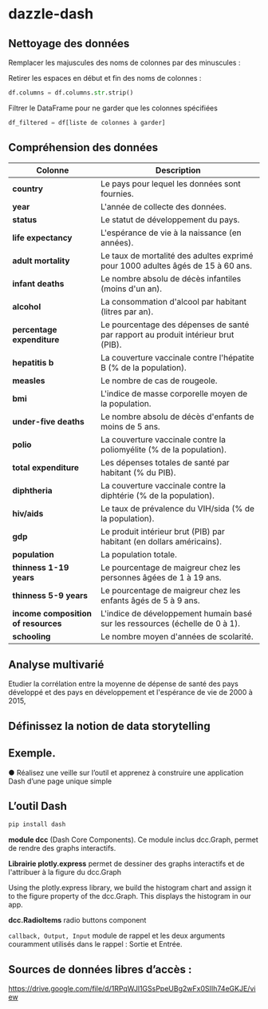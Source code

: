 # dazzle-dash

## Nettoyage des données

Remplacer les majuscules des noms de colonnes par des minuscules :


Retirer les espaces en début et fin des noms de colonnes :
```python
df.columns = df.columns.str.strip()
```

Filtrer le DataFrame pour ne garder que les colonnes spécifiées
```python
df_filtered = df[liste de colonnes à garder]
```

## Compréhension des données

| **Colonne**                      | **Description**                                                                                                                                        |
|----------------------------------|--------------------------------------------------------------------------------------------------------------------------------------------------------|
| **country**                      | Le pays pour lequel les données sont fournies.                                                                                                          |
| **year**                         | L'année de collecte des données.                                                                                                                        |
| **status**                       | Le statut de développement du pays.                                                               |
| **life expectancy**              | L'espérance de vie à la naissance (en années).                                                                                                          |
| **adult mortality**              | Le taux de mortalité des adultes exprimé pour 1000 adultes âgés de 15 à 60 ans.                                                           |
| **infant deaths**                | Le nombre absolu de décès infantiles (moins d'un an).                                                                                                   |
| **alcohol**                      | La consommation d'alcool par habitant (litres par an).                                                                                                  |
| **percentage expenditure**       | Le pourcentage des dépenses de santé par rapport au produit intérieur brut (PIB).                                                                        |
| **hepatitis b**                  | La couverture vaccinale contre l'hépatite B (% de la population).                                                                                       |
| **measles**                      | Le nombre de cas de rougeole.                                                                                                                           |
| **bmi**                          | L'indice de masse corporelle moyen de la population.                                                                                                    |
| **under-five deaths**            | Le nombre absolu de décès d'enfants de moins de 5 ans.                                                                                                  |
| **polio**                        | La couverture vaccinale contre la poliomyélite (% de la population).                                                                                    |
| **total expenditure**            | Les dépenses totales de santé par habitant (% du PIB).                                                                                                  |
| **diphtheria**                   | La couverture vaccinale contre la diphtérie (% de la population).                                                                                       |
| **hiv/aids**                     | Le taux de prévalence du VIH/sida (% de la population).                                                                                                 |
| **gdp**                          | Le produit intérieur brut (PIB) par habitant (en dollars américains).                                                                                   |
| **population**                   | La population totale.                                                                                                                                  |
| **thinness 1-19 years**          | Le pourcentage de maigreur chez les personnes âgées de 1 à 19 ans.                                                                                      |
| **thinness 5-9 years**           | Le pourcentage de maigreur chez les enfants âgés de 5 à 9 ans.                                                                                          |
| **income composition of resources** | L'indice de développement humain basé sur les ressources (échelle de 0 à 1).                                                                            |
| **schooling**                    | Le nombre moyen d'années de scolarité.                                                                                                                  |


## Analyse multivarié

Etudier la corrélation entre la moyenne de dépense de santé des pays développé et des pays en développement et l'espérance de vie de 2000 à 2015, 

## Définissez la notion de data storytelling

## Exemple.

● Réalisez une veille sur l’outil et apprenez à construire une application
Dash d’une page unique simple


## L’outil Dash


```bash
pip install dash
```
**module dcc** (Dash Core Components).
Ce module inclus dcc.Graph, permet de rendre des graphs interactifs.

**Librairie plotly.express**
permet de dessiner des graphs interactifs et de l'attribuer à la figure du dcc.Graph

Using the plotly.express library, we build the histogram chart and assign it to the figure property of the dcc.Graph. This displays the histogram in our app.

**dcc.RadioItems**
radio buttons component

`callback, Output, Input`
module de rappel et les deux arguments couramment utilisés dans le rappel : Sortie et Entrée.



## Sources de données libres d’accès :
https://drive.google.com/file/d/1RPqWJl1GSsPpeUBg2wFx0SIIh74eGKJE/view